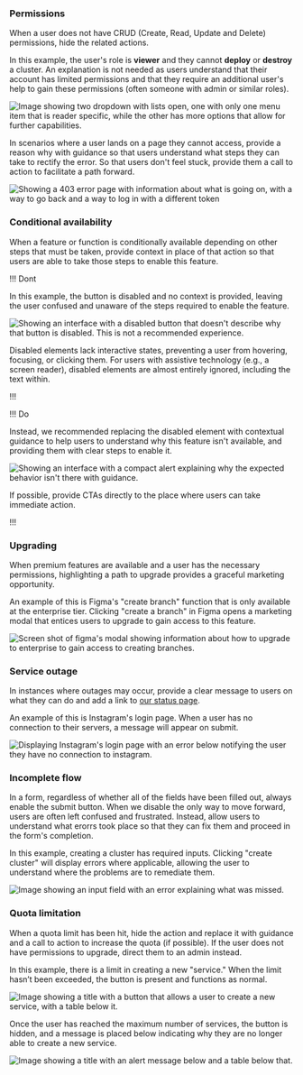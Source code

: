 ### Permissions 

When a user does not have CRUD (Create, Read, Update and Delete) permissions, hide the related actions.

In this example, the user's role is **viewer** and they cannot **deploy** or **destroy** a cluster. An explanation is not needed as users understand that their account has limited permissions and that they require an additional user's help to gain these permissions (often someone with admin or similar roles).

![Image showing two dropdown with lists open, one with only one menu item that is reader specific, while the other has more options that allow for further capabilities.](/assets/patterns/disabled-patterns/permissions-example.png)

In scenarios where a user lands on a page they cannot access, provide a reason why with guidance so that users understand what steps they can take to rectify the error. So that users don't feel stuck, provide them a call to action to facilitate a path forward.

![Showing a 403 error page with information about what is going on, with a way to go back and a way to log in with a different token](/assets/patterns/disabled-patterns/permissions-example-3.png)

### Conditional availability

When a feature or function is conditionally available depending on other steps that must be taken, provide context in place of that action so that users are able to take those steps to enable this feature.

!!! Dont

In this example, the button is disabled and no context is provided, leaving the user confused and unaware of the steps required to enable the feature.

![Showing an interface with a disabled button that doesn't describe why that button is disabled. This is not a recommended experience.](/assets/patterns/disabled-patterns/conditional-availability-example-disabled.png)

Disabled elements lack interactive states, preventing a user from hovering, focusing, or clicking them. For users with assistive technology (e.g., a screen reader), disabled elements are almost entirely ignored, including the text within.

!!!


!!! Do

Instead, we recommended replacing the disabled element with contextual guidance to help users to understand why this feature isn't available, and providing them with clear steps to enable it.

![Showing an interface with a compact alert explaining why the expected behavior isn't there with guidance.](/assets/patterns/disabled-patterns/conditional-availability-example-explanation.png)

If possible, provide CTAs directly to the place where users can take immediate action.

!!!


### Upgrading

When premium features are available and a user has the necessary permissions, highlighting a path to upgrade provides a graceful marketing opportunity.

An example of this is Figma's "create branch" function that is only available at the enterprise tier. Clicking "create a branch" in Figma opens a marketing modal that entices users to upgrade to gain access to this feature.

![Screen shot of figma's modal showing information about how to upgrade to enterprise to gain access to creating branches.](/assets/patterns/disabled-patterns/upgrade-modal-example.png)


### Service outage

In instances where outages may occur, provide a clear message to users on what they can do and add a link to [our status page](https://status.hashicorp.com/).

An example of this is Instagram's login page. When a user has no connection to their servers, a message will appear on submit.

![Displaying Instagram's login page with an error below notifying the user they have no connection to instagram.](/assets/patterns/disabled-patterns/service-outage-example.png)

### Incomplete flow

In a form, regardless of whether all of the fields have been filled out, always enable the submit button. When we disable the only way to move forward, users are often left confused and frustrated. Instead, allow users to understand what erorrs took place so that they can fix them and proceed in the form's completion.

In this example, creating a cluster has required inputs. Clicking "create cluster" will display errors where applicable, allowing the user to understand where the problems are to remediate them.

![Image showing an input field with an error explaining what was missed.](/assets/patterns/disabled-patterns/incomplete-flow-example.png)

### Quota limitation

When a quota limit has been hit, hide the action and replace it with guidance and a call to action to increase the quota (if possible). If the user does not have permissions to upgrade, direct them to an admin instead.

In this example, there is a limit in creating a new "service." When the limit hasn’t been exceeded, the button is present and functions as normal.

![Image showing a title with a button that allows a user to create a new service, with a table below it.](/assets/patterns/disabled-patterns/create-new-limitation-example.png)

Once the user has reached the maximum number of services, the button is hidden, and a message is placed below indicating why they are no longer able to create a new service.

![Image showing a title with an alert message below and a table below that.](/assets/patterns/disabled-patterns/create-new-limitation-reached-example.png)